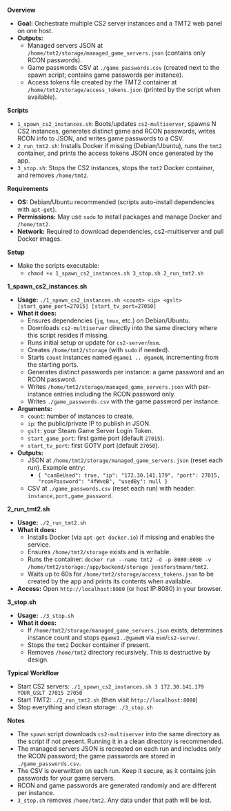 **Overview**
- **Goal:** Orchestrate multiple CS2 server instances and a TMT2 web panel on one host.
- **Outputs:**
  - Managed servers JSON at `/home/tmt2/storage/managed_game_servers.json` (contains only RCON passwords).
  - Game passwords CSV at `./game_passwords.csv` (created next to the spawn script; contains game passwords per instance).
  - Access tokens file created by the TMT2 container at `/home/tmt2/storage/access_tokens.json` (printed by the script when available).

**Scripts**
- `1_spawn_cs2_instances.sh`: Boots/updates `cs2-multiserver`, spawns N CS2 instances, generates distinct game and RCON passwords, writes RCON info to JSON, and writes game passwords to a CSV.
- `2_run_tmt2.sh`: Installs Docker if missing (Debian/Ubuntu), runs the `tmt2` container, and prints the access tokens JSON once generated by the app.
- `3_stop.sh`: Stops the CS2 instances, stops the `tmt2` Docker container, and removes `/home/tmt2`.

**Requirements**
- **OS:** Debian/Ubuntu recommended (scripts auto-install dependencies with `apt-get`).
- **Permissions:** May use `sudo` to install packages and manage Docker and `/home/tmt2`.
- **Network:** Required to download dependencies, cs2-multiserver and pull Docker images.

**Setup**
- Make the scripts executable:
  - `chmod +x 1_spawn_cs2_instances.sh 3_stop.sh 2_run_tmt2.sh`

**1_spawn_cs2_instances.sh**
- **Usage:** `./1_spawn_cs2_instances.sh <count> <ip> <gslt> [start_game_port=27015] [start_tv_port=27050]`
- **What it does:**
  - Ensures dependencies (`jq`, `tmux`, etc.) on Debian/Ubuntu.
  - Downloads `cs2-multiserver` directly into the same directory where this script resides if missing.
  - Runs initial setup or update for `cs2-server`/`msm`.
  - Creates `/home/tmt2/storage` (with `sudo` if needed).
  - Starts `count` instances named `@game1 .. @gameN`, incrementing from the starting ports.
  - Generates distinct passwords per instance: a game password and an RCON password.
  - Writes `/home/tmt2/storage/managed_game_servers.json` with per-instance entries including the RCON password only.
  - Writes `./game_passwords.csv` with the game password per instance.
- **Arguments:**
  - `count`: number of instances to create.
  - `ip`: the public/private IP to publish in JSON.
  - `gslt`: your Steam Game Server Login Token.
  - `start_game_port`: first game port (default `27015`).
  - `start_tv_port`: first GOTV port (default `27050`).
- **Outputs:**
  - JSON at `/home/tmt2/storage/managed_game_servers.json` (reset each run). Example entry:
    - `{ "canBeUsed": true, "ip": "172.30.141.179", "port": 27015, "rconPassword": "4fWveB", "usedBy": null }`
  - CSV at `./game_passwords.csv` (reset each run) with header: `instance,port,game_password`.

**2_run_tmt2.sh**
- **Usage:** `./2_run_tmt2.sh`
- **What it does:**
  - Installs Docker (via `apt-get docker.io`) if missing and enables the service.
  - Ensures `/home/tmt2/storage` exists and is writable.
  - Runs the container: `docker run --name tmt2 -d -p 8080:8080 -v /home/tmt2/storage:/app/backend/storage jensforstmann/tmt2`.
  - Waits up to 60s for `/home/tmt2/storage/access_tokens.json` to be created by the app and prints its contents when available.
- **Access:** Open `http://localhost:8080` (or host IP:8080) in your browser.

**3_stop.sh**
- **Usage:** `./3_stop.sh`
- **What it does:**
  - If `/home/tmt2/storage/managed_game_servers.json` exists, determines instance count and stops `@game1..@gameN` via `msm`/`cs2-server`.
  - Stops the `tmt2` Docker container if present.
  - Removes `/home/tmt2` directory recursively. This is destructive by design.

**Typical Workflow**
- Start CS2 servers: `./1_spawn_cs2_instances.sh 3 172.30.141.179 YOUR_GSLT 27015 27050`
- Start TMT2: `./2_run_tmt2.sh` (then visit `http://localhost:8080`)
- Stop everything and clean storage: `./3_stop.sh`

**Notes**
- The `spawn` script downloads `cs2-multiserver` into the same directory as the script if not present. Running it in a clean directory is recommended.
- The managed servers JSON is recreated on each run and includes only the RCON password; the game passwords are stored in `./game_passwords.csv`.
- The CSV is overwritten on each run. Keep it secure, as it contains join passwords for your game servers.
- RCON and game passwords are generated randomly and are different per instance.
- `3_stop.sh` removes `/home/tmt2`. Any data under that path will be lost.
